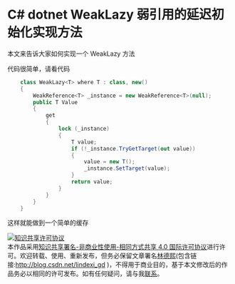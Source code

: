 
# C# dotnet WeakLazy 弱引用的延迟初始化实现方法

本文来告诉大家如何实现一个 WeakLazy 方法

<!--more-->


<!-- 发布 -->

代码很简单，请看代码

```csharp
    class WeakLazy<T> where T : class, new()
    {
        WeakReference<T> _instance = new WeakReference<T>(null);
        public T Value
        {
            get
            {
                lock (_instance)
                {
                    T value;
                    if (!_instance.TryGetTarget(out value))
                    {
                        value = new T();
                        _instance.SetTarget(value);
                    }
                    return value;
                }
            }
        }
    }
```

这样就能做到一个简单的缓存





<a rel="license" href="http://creativecommons.org/licenses/by-nc-sa/4.0/"><img alt="知识共享许可协议" style="border-width:0" src="https://licensebuttons.net/l/by-nc-sa/4.0/88x31.png" /></a><br />本作品采用<a rel="license" href="http://creativecommons.org/licenses/by-nc-sa/4.0/">知识共享署名-非商业性使用-相同方式共享 4.0 国际许可协议</a>进行许可。欢迎转载、使用、重新发布，但务必保留文章署名[林德熙](http://blog.csdn.net/lindexi_gd)(包含链接:http://blog.csdn.net/lindexi_gd )，不得用于商业目的，基于本文修改后的作品务必以相同的许可发布。如有任何疑问，请与我[联系](mailto:lindexi_gd@163.com)。